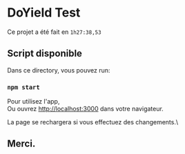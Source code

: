 # DoYield Test

Ce projet a été fait en `1h27:38,53`

## Script disponible

Dans ce directory, vous pouvez run:

### `npm start`

Pour utilisez l'app,\
Ou ouvrez [http://localhost:3000](http://localhost:3000) dans votre navigateur.

La page se rechargera si vous effectuez des changements.\


## Merci.